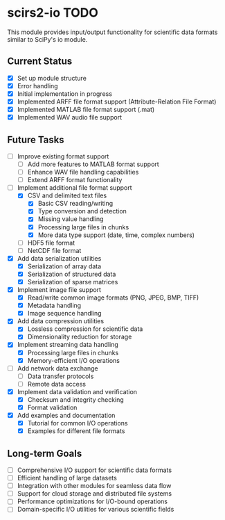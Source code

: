 # scirs2-io TODO

This module provides input/output functionality for scientific data formats similar to SciPy's io module.

## Current Status

- [x] Set up module structure
- [x] Error handling
- [x] Initial implementation in progress
- [x] Implemented ARFF file format support (Attribute-Relation File Format)
- [x] Implemented MATLAB file format support (.mat)
- [x] Implemented WAV audio file support

## Future Tasks

- [ ] Improve existing format support
  - [ ] Add more features to MATLAB format support
  - [ ] Enhance WAV file handling capabilities
  - [ ] Extend ARFF format functionality
- [ ] Implement additional file format support
  - [x] CSV and delimited text files
    - [x] Basic CSV reading/writing
    - [x] Type conversion and detection
    - [x] Missing value handling
    - [x] Processing large files in chunks
    - [x] More data type support (date, time, complex numbers)
  - [ ] HDF5 file format
  - [ ] NetCDF file format
- [x] Add data serialization utilities
  - [x] Serialization of array data
  - [x] Serialization of structured data
  - [x] Serialization of sparse matrices
- [x] Implement image file support
  - [x] Read/write common image formats (PNG, JPEG, BMP, TIFF)
  - [x] Metadata handling
  - [x] Image sequence handling
- [x] Add data compression utilities
  - [x] Lossless compression for scientific data
  - [x] Dimensionality reduction for storage
- [x] Implement streaming data handling
  - [x] Processing large files in chunks
  - [x] Memory-efficient I/O operations
- [ ] Add network data exchange
  - [ ] Data transfer protocols
  - [ ] Remote data access
- [x] Implement data validation and verification
  - [x] Checksum and integrity checking
  - [x] Format validation
- [x] Add examples and documentation
  - [x] Tutorial for common I/O operations
  - [x] Examples for different file formats

## Long-term Goals

- [ ] Comprehensive I/O support for scientific data formats
- [ ] Efficient handling of large datasets
- [ ] Integration with other modules for seamless data flow
- [ ] Support for cloud storage and distributed file systems
- [ ] Performance optimizations for I/O-bound operations
- [ ] Domain-specific I/O utilities for various scientific fields